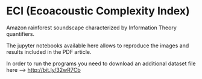 # ECI (Ecoacoustic Complexity Index)

Amazon rainforest soundscape characterized by Information Theory quantifiers.

The jupyter notebooks available here allows to reproduce the images and results included in the PDF article.

In order to run the programs you need to download an additional dataset file here -->  http://bit.ly/32wR7Cb

